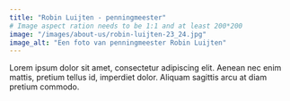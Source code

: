 ```yaml
---
title: "Robin Luijten - penningmeester"
# Image aspect ration needs to be 1:1 and at least 200*200
image: "/images/about-us/robin-luijten-23_24.jpg"
image_alt: "Een foto van penningmeester Robin Luijten"
---
```

Lorem ipsum dolor sit amet, consectetur adipiscing elit. Aenean nec enim mattis, pretium tellus id, imperdiet dolor. Aliquam sagittis arcu at diam pretium commodo.